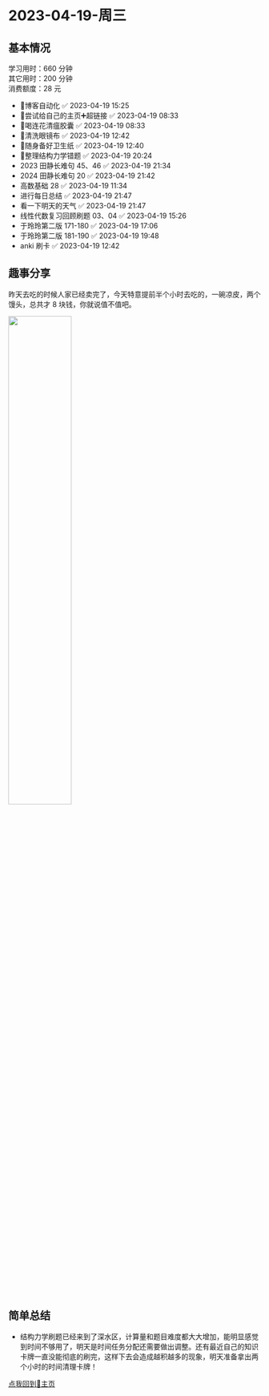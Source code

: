 # 2023-04-19-周三

## 基本情况

学习用时：660 分钟  
其它用时：200 分钟  
消费额度：28 元

-   📌博客自动化 ✅ 2023-04-19 15:25
-   📌尝试给自己的主页➕超链接 ✅ 2023-04-19 08:33
-   📌喝连花清瘟胶囊 ✅ 2023-04-19 08:33
-   📌清洗眼镜布 ✅ 2023-04-19 12:42
-   📌随身备好卫生纸 ✅ 2023-04-19 12:40
-   📌整理结构力学错题 ✅ 2023-04-19 20:24
-   2023 田静长难句 45、46 ✅ 2023-04-19 21:34
-   2024 田静长难句 20 ✅ 2023-04-19 21:42
-   高数基础 28 ✅ 2023-04-19 11:34
-   进行每日总结 ✅ 2023-04-19 21:47
-   看一下明天的天气 ✅ 2023-04-19 21:47
-   线性代数复习回顾刷题 03、04 ✅ 2023-04-19 15:26
-   于玲玲第二版 171-180 ✅ 2023-04-19 17:06
-   于玲玲第二版 181-190 ✅ 2023-04-19 19:48
-   anki 刷卡 ✅ 2023-04-19 12:42

## 趣事分享

昨天去吃的时候人家已经卖完了，今天特意提前半个小时去吃的，一碗凉皮，两个馒头，总共才 8 块钱，你就说值不值吧。

<img src="https://api2.mubu.com/v3/document_image/1B991071DC2940E31681898004.jpg" width="50%" >

## 简单总结

- 结构力学刷题已经来到了深水区，计算量和题目难度都大大增加，能明显感觉到时间不够用了，明天是时间任务分配还需要做出调整。还有最近自己的知识卡牌一直没能彻底的刷完，这样下去会造成越积越多的现象，明天准备拿出两个小时的时间清理卡牌！

[点我回到🏡主页](https://nn66kk.github.io/Mon-Blog/)